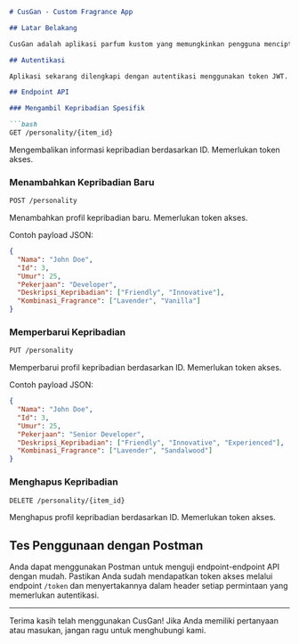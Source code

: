 ```markdown
# CusGan - Custom Fragrance App

## Latar Belakang

CusGan adalah aplikasi parfum kustom yang memungkinkan pengguna menciptakan wewangian yang sesuai dengan karakteristik kepribadian mereka. Aplikasi ini menggunakan mikroservis untuk melakukan tes kepribadian dan menentukan kombinasi wewangian yang cocok. Pengguna dapat menambahkan, memperbarui, menghapus, dan melihat profil kepribadian para pelanggan.

## Autentikasi

Aplikasi sekarang dilengkapi dengan autentikasi menggunakan token JWT. Untuk mendapatkan token akses, kirim permintaan POST ke [https://customizefragrance.azurewebsites.net/token](https://customizefragrance.azurewebsites.net/token) dengan menyertakan `username` dan `password`. Gunakan token yang diterima dalam header permintaan untuk rute-rute yang dilindungi.

## Endpoint API

### Mengambil Kepribadian Spesifik

```bash
GET /personality/{item_id}
```

Mengembalikan informasi kepribadian berdasarkan ID. Memerlukan token akses.

### Menambahkan Kepribadian Baru

```bash
POST /personality
```

Menambahkan profil kepribadian baru. Memerlukan token akses.

Contoh payload JSON:

```json
{
  "Nama": "John Doe",
  "Id": 3,
  "Umur": 25,
  "Pekerjaan": "Developer",
  "Deskripsi_Kepribadian": ["Friendly", "Innovative"],
  "Kombinasi_Fragrance": ["Lavender", "Vanilla"]
}
```

### Memperbarui Kepribadian

```bash
PUT /personality
```

Memperbarui profil kepribadian berdasarkan ID. Memerlukan token akses.

Contoh payload JSON:

```json
{
  "Nama": "John Doe",
  "Id": 3,
  "Umur": 25,
  "Pekerjaan": "Senior Developer",
  "Deskripsi_Kepribadian": ["Friendly", "Innovative", "Experienced"],
  "Kombinasi_Fragrance": ["Lavender", "Sandalwood"]
}
```

### Menghapus Kepribadian

```bash
DELETE /personality/{item_id}
```

Menghapus profil kepribadian berdasarkan ID. Memerlukan token akses.

## Tes Penggunaan dengan Postman

Anda dapat menggunakan Postman untuk menguji endpoint-endpoint API dengan mudah. Pastikan Anda sudah mendapatkan token akses melalui endpoint `/token` dan menyertakannya dalam header setiap permintaan yang memerlukan autentikasi.

---

Terima kasih telah menggunakan CusGan! Jika Anda memiliki pertanyaan atau masukan, jangan ragu untuk menghubungi kami.